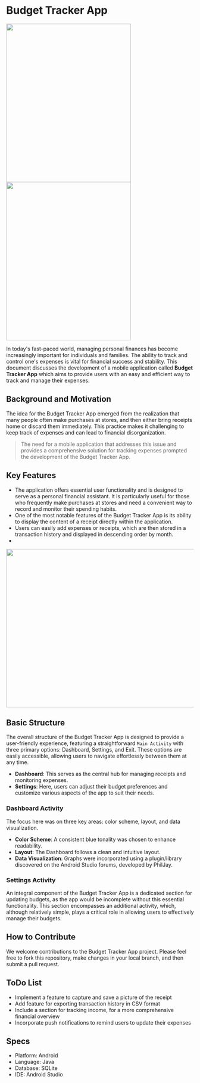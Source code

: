 # Budget Tracker App
<p>
    <img width=335 height=425 src="https://github.com/ReaVNaiL/ExpenseTrackerApp/assets/59776018/f97e2804-23a1-4852-96d3-0c30e25219f9"/>
    <img width=335 height=425 src="https://github.com/ReaVNaiL/ExpenseTrackerApp/assets/59776018/296469d1-d360-4a31-8042-5687e0b29a8d"/>
</p>


In today's fast-paced world, managing personal finances has become increasingly important for individuals and families. The ability to track and control one's expenses is vital for financial success and stability. This document discusses the development of a mobile application called **Budget Tracker App** which aims to provide users with an easy and efficient way to track and manage their expenses. 

## Background and Motivation
The idea for the Budget Tracker App emerged from the realization that many people often make purchases at stores, and then either bring receipts home or discard them immediately. This practice makes it challenging to keep track of expenses and can lead to financial disorganization.

>The need for a mobile application that addresses this issue and provides a comprehensive solution for tracking expenses prompted the development of the Budget Tracker App.

## Key Features
* The application offers essential user functionality and is designed to serve as a personal financial assistant. It is particularly useful for those who frequently make purchases at stores and need a convenient way to record and monitor their spending habits.
* One of the most notable features of the Budget Tracker App is its ability to display the content of a receipt directly within the application. 
* Users can easily add expenses or receipts, which are then stored in a transaction history and displayed in descending order by month.
* 
<p>
    <img width=565 height=425 src="https://github.com/ReaVNaiL/ExpenseTrackerApp/assets/59776018/ed931bee-2160-4237-86f8-88db31a8e63c"/>
</p>

## Basic Structure
The overall structure of the Budget Tracker App is designed to provide a user-friendly experience, featuring a straightforward `Main Activity` with three primary options: Dashboard, Settings, and Exit. These options are easily accessible, allowing users to navigate effortlessly between them at any time.

* **Dashboard**: This serves as the central hub for managing receipts and monitoring expenses.
* **Settings**: Here, users can adjust their budget preferences and customize various aspects of the app to suit their needs.

### Dashboard Activity
The focus here was on three key areas: color scheme, layout, and data visualization.
* **Color Scheme**: A consistent blue tonality was chosen to enhance readability.
* **Layout**: The Dashboard follows a clean and intuitive layout.
* **Data Visualization**: Graphs were incorporated using a plugin/library discovered on the Android Studio forums, developed by PhilJay.

### Settings Activity
An integral component of the Budget Tracker App is a dedicated section for updating budgets, as the app would be incomplete without this essential functionality. This section encompasses an additional activity, which, although relatively simple, plays a critical role in allowing users to effectively manage their budgets.

## How to Contribute
We welcome contributions to the Budget Tracker App project. Please feel free to fork this repository, make changes in your local branch, and then submit a pull request.

## ToDo List
* Implement a feature to capture and save a picture of the receipt
* Add feature for exporting transaction history in CSV format
* Include a section for tracking income, for a more comprehensive financial overview
* Incorporate push notifications to remind users to update their expenses

## Specs
* Platform: Android
* Language: Java
* Database: SQLite
* IDE: Android Studio
